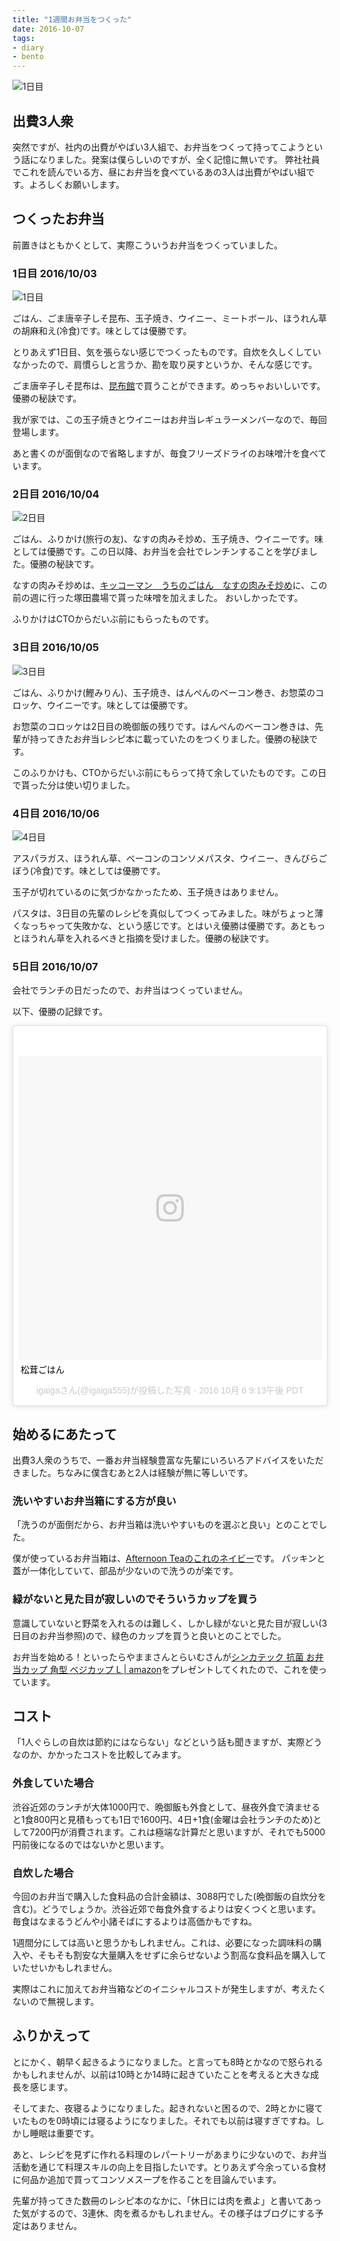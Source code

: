 ```yaml
---
title: "1週間お弁当をつくった"
date: 2016-10-07
tags:
- diary
- bento
---
```


![1日目](2016/bento-week-day-1.jpg)

## 出費3人衆
突然ですが、社内の出費がやばい3人組で、お弁当をつくって持ってこようという話になりました。発案は僕らしいのですが、全く記憶に無いです。
弊社社員でこれを読んでいる方、昼にお弁当を食べているあの3人は出費がやばい組です。よろしくお願いします。

## つくったお弁当
前置きはともかくとして、実際こういうお弁当をつくっていました。

### 1日目 2016/10/03
![1日目](2016/bento-week-day-1.jpg)

ごはん、ごま唐辛子しそ昆布、玉子焼き、ウイニー、ミートボール、ほうれん草の胡麻和え(冷食)です。味としては優勝です。

とりあえず1日目、気を張らない感じでつくったものです。自炊を久しくしていなかったので、肩慣らしと言うか、勘を取り戻すというか、そんな感じです。

ごま唐辛子しそ昆布は、[昆布館](http://www.konbukan.co.jp/)で買うことができます。めっちゃおいしいです。優勝の秘訣です。

我が家では、この玉子焼きとウイニーはお弁当レギュラーメンバーなので、毎回登場します。

あと書くのが面倒なので省略しますが、毎食フリーズドライのお味噌汁を食べています。

### 2日目 2016/10/04
![2日目](2016/bento-week-day-2.jpg)

ごはん、ふりかけ(旅行の友)、なすの肉みそ炒め、玉子焼き、ウイニーです。味としては優勝です。この日以降、お弁当を会社でレンチンすることを学びました。優勝の秘訣です。

なすの肉みそ炒めは、[キッコーマン　うちのごはん　なすの肉みそ炒め](https://www.kikkoman.co.jp/products/product/K250545/index.html)に、この前の週に行った塚田農場で貰った味噌を加えました。
おいしかったです。

ふりかけはCTOからだいぶ前にもらったものです。

### 3日目 2016/10/05
![3日目](2016/bento-week-day-3.jpg)

ごはん、ふりかけ(鰹みりん)、玉子焼き、はんぺんのベーコン巻き、お惣菜のコロッケ、ウイニーです。味としては優勝です。

お惣菜のコロッケは2日目の晩御飯の残りです。はんぺんのベーコン巻きは、先輩が持ってきたお弁当レシピ本に載っていたのをつくりました。優勝の秘訣です。

このふりかけも、CTOからだいぶ前にもらって持て余していたものです。この日で貰った分は使い切りました。

### 4日目 2016/10/06
![4日目](2016/bento-week-day-4.jpg)

アスパラガス、ほうれん草、ベーコンのコンソメパスタ、ウイニー、きんびらごぼう(冷食)です。味としては優勝です。

玉子が切れているのに気づかなかったため、玉子焼きはありません。

パスタは、3日目の先輩のレシピを真似してつくってみました。味がちょっと薄くなっちゃって失敗かな、という感じです。とはいえ優勝は優勝です。あともっとほうれん草を入れるべきと指摘を受けました。優勝の秘訣です。

### 5日目 2016/10/07
会社でランチの日だったので、お弁当はつくっていません。

以下、優勝の記録です。

<blockquote class="instagram-media" data-instgrm-captioned data-instgrm-version="7" style=" background:#FFF; border:0; border-radius:3px; box-shadow:0 0 1px 0 rgba(0,0,0,0.5),0 1px 10px 0 rgba(0,0,0,0.15); margin: 1px; max-width:658px; padding:0; width:99.375%; width:-webkit-calc(100% - 2px); width:calc(100% - 2px);"><div style="padding:8px;"> <div style=" background:#F8F8F8; line-height:0; margin-top:40px; padding:50.0% 0; text-align:center; width:100%;"> <div style=" background:url(data:image/png;base64,iVBORw0KGgoAAAANSUhEUgAAACwAAAAsCAMAAAApWqozAAAABGdBTUEAALGPC/xhBQAAAAFzUkdCAK7OHOkAAAAMUExURczMzPf399fX1+bm5mzY9AMAAADiSURBVDjLvZXbEsMgCES5/P8/t9FuRVCRmU73JWlzosgSIIZURCjo/ad+EQJJB4Hv8BFt+IDpQoCx1wjOSBFhh2XssxEIYn3ulI/6MNReE07UIWJEv8UEOWDS88LY97kqyTliJKKtuYBbruAyVh5wOHiXmpi5we58Ek028czwyuQdLKPG1Bkb4NnM+VeAnfHqn1k4+GPT6uGQcvu2h2OVuIf/gWUFyy8OWEpdyZSa3aVCqpVoVvzZZ2VTnn2wU8qzVjDDetO90GSy9mVLqtgYSy231MxrY6I2gGqjrTY0L8fxCxfCBbhWrsYYAAAAAElFTkSuQmCC); display:block; height:44px; margin:0 auto -44px; position:relative; top:-22px; width:44px;"></div></div> <p style=" margin:8px 0 0 0; padding:0 4px;"> <a href="https://www.instagram.com/p/BLP3URCgVmS/" style=" color:#000; font-family:Arial,sans-serif; font-size:14px; font-style:normal; font-weight:normal; line-height:17px; text-decoration:none; word-wrap:break-word;" target="_blank">松茸ごはん</a></p> <p style=" color:#c9c8cd; font-family:Arial,sans-serif; font-size:14px; line-height:17px; margin-bottom:0; margin-top:8px; overflow:hidden; padding:8px 0 7px; text-align:center; text-overflow:ellipsis; white-space:nowrap;">igaigaさん(@igaiga555)が投稿した写真 - <time style=" font-family:Arial,sans-serif; font-size:14px; line-height:17px;" datetime="2016-10-07T04:13:33+00:00">2016 10月 6 9:13午後 PDT</time></p></div></blockquote>
<script async defer src="//platform.instagram.com/en_US/embeds.js"></script>

## 始めるにあたって
出費3人衆のうちで、一番お弁当経験豊富な先輩にいろいろアドバイスをいただきました。ちなみに僕含むあと2人は経験が無に等しいです。

### 洗いやすいお弁当箱にする方が良い
「洗うのが面倒だから、お弁当箱は洗いやすいものを選ぶと良い」とのことでした。

僕が使っているお弁当箱は、[Afternoon Teaのこれのネイビー](http://shop.afternoon-tea.net/item/view/shop_product_id/30042/category_id/361)です。
パッキンと蓋が一体化していて、部品が少ないので洗うのが楽です。

### 緑がないと見た目が寂しいのでそういうカップを買う
意識していないと野菜を入れるのは難しく、しかし緑がないと見た目が寂しい(3日目のお弁当参照)ので、緑色のカップを買うと良いとのことでした。

お弁当を始める！といったらやままさんとらいむさんが[シンカテック 抗菌 お弁当カップ 角型 ベジカップ L | amazon](https://www.amazon.co.jp/dp/B00XX0X966)をプレゼントしてくれたので、これを使っています。

## コスト
「1人ぐらしの自炊は節約にはならない」などという話も聞きますが、実際どうなのか、かかったコストを比較してみます。

### 外食していた場合
渋谷近郊のランチが大体1000円で、晩御飯も外食として、昼夜外食で済ませると1食800円と見積もっても1日で1600円、4日+1食(金曜は会社ランチのため)として7200円が消費されます。これは極端な計算だと思いますが、それでも5000円前後になるのではないかと思います。

### 自炊した場合
今回のお弁当で購入した食料品の合計金額は、3088円でした(晩御飯の自炊分を含む)。どうでしょうか。渋谷近郊で毎食外食するよりは安くつくと思います。毎食はなまるうどんや小諸そばにするよりは高価かもですね。

1週間分にしては高いと思うかもしれません。これは、必要になった調味料の購入や、そもそも割安な大量購入をせずに余らせないよう割高な食料品を購入していたせいかもしれません。

実際はこれに加えてお弁当箱などのイニシャルコストが発生しますが、考えたくないので無視します。

## ふりかえって
とにかく、朝早く起きるようになりました。と言っても8時とかなので怒られるかもしれませんが、以前は10時とか14時に起きていたことを考えると大きな成長を感じます。

そしてまた、夜寝るようになりました。起きれないと困るので、2時とかに寝ていたものを0時頃には寝るようになりました。それでも以前は寝すぎですね。しかし睡眠は重要です。

あと、レシピを見ずに作れる料理のレパートリーがあまりに少ないので、お弁当活動を通じて料理スキルの向上を目指したいです。とりあえず今余っている食材に何品か追加で買ってコンソメスープを作ることを目論んでいます。

先輩が持ってきた数冊のレシピ本のなかに、「休日には肉を煮よ」と書いてあった気がするので、3連休、肉を煮るかもしれません。その様子はブログにする予定はありません。

